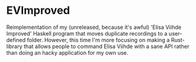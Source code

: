 # EVImproved
Reimplementation of my (unreleased, because it's awful) 'Elisa Viihde Improved' Haskell program that moves duplicate recordings to a user-defined folder. However, this time I'm more focusing on making a Rust-library that allows people to command Elisa Viihde with a sane API rather than doing an hacky application for my own use.
